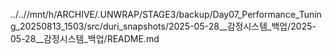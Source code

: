 ../..//mnt/h/ARCHIVE/.UNWRAP/STAGE3/backup/Day07_Performance_Tuning_20250813_1503/src/duri_snapshots/2025-05-28__감정시스템_백업/2025-05-28__감정시스템_백업/README.md